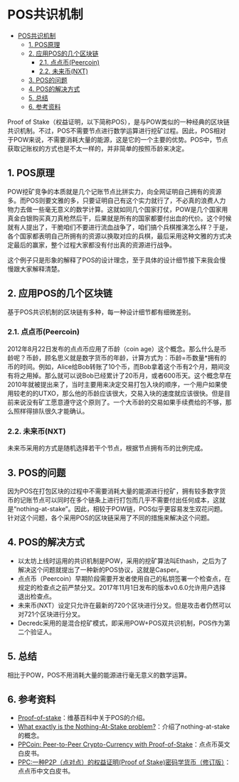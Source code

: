 # POS共识机制

- [POS共识机制](#pos共识机制)
    - [1. POS原理](#1-pos原理)
    - [2. 应用POS的几个区块链](#2-应用pos的几个区块链)
        - [2.1. 点点币(Peercoin)](#21-点点币peercoin)
        - [2.2. 未来币(NXT)](#22-未来币nxt)
    - [3. POS的问题](#3-pos的问题)
    - [4. POS的解决方式](#4-pos的解决方式)
    - [5. 总结](#5-总结)
    - [6. 参考资料](#6-参考资料)


Proof of Stake（权益证明，以下简称POS），是与POW类似的一种经典的区块链共识机制。不过，POS不需要节点进行数学运算进行挖矿过程。因此，POS相对于POW来说，不需要消耗大量的能源，这是它的一个主要的优势。POS中，节点获取记账权的方式也是不太一样的，并非简单的按照币龄来决定。

## 1. POS原理

POW挖矿竞争的本质就是几个记账节点比拼实力，向全网证明自己拥有的资源多。而POS则要文雅的多，只要证明自己有这个实力就行了，不必真的浪费人力物力去做一些毫无意义的数学计算。这就如同几个国家打仗，POW是几个国家用真金白银购买真刀真枪然后干，后果就是所有的国家都要付出血的代价。这个时候就有人提出了，干脆咱们不要进行流血战争了，咱们搞个兵棋推演怎么样？于是，各个国家都表明自己所拥有的资源以换取对应的兵棋，最后采用这种文雅的方式决定最后的赢家，整个过程大家都没有付出真的资源进行战争。

这个例子只是形象的解释了POS的设计理念，至于具体的设计细节接下来我会慢慢跟大家解释清楚。

## 2. 应用POS的几个区块链

基于POS共识机制的区块链有多种，每一种设计细节都有细微差别。

### 2.1. 点点币(Peercoin)

2012年8月22日发布的点点币应用了币龄（coin age）这个概念。那么什么是币龄呢？币龄，顾名思义就是数字货币的年龄，计算方式为：币龄=币数量*拥有的币的时间。例如，Alice给Bob转账了10个币，而Bob拿着这个币有2个月，期间没有将之用掉。那么就可以说Bob已经累计了20币月，或者600币天。这个概念早在2010年就被提出来了，当时主要用来决定交易打包入块的顺序，一个用户如果使用较老的的UTXO，那么他的币龄应该很大，交易入块的速度就应该很快。但是目前来说没有矿工愿意遵守这个原则了。一个大币龄的交易如果手续费给的不够，那么照样得排队很久才能确认。

### 2.2. 未来币(NXT)

未来币采用的方式是随机选择若干个节点，根据节点拥有币的比例完成。

## 3. POS的问题

因为POS在打包区块的过程中不需要消耗大量的能源进行挖矿，拥有较多数字货币的记账节点可以同时在多个链条上进行打包而几乎不需要付出任何成本，这就是“nothing-at-stake”。因此，相较于POW链，POS似乎更容易发生双花问题。针对这个问题，各个采用POS的区块链采用了不同的措施来解决这个问题。


## 4. POS的解决方式

- 以太坊上线时运用的共识机制是POW，采用的挖矿算法叫Ethash，之后为了解决这个问题就提出了一种新的POS协议，这就是Casper。
- 点点币（Peercoin）早期阶段需要开发者使用自己的私钥签署一个检查点，在规定的检查点之前严禁分叉。2017年11月1日发布的版本v0.6.0允许用户选择退出检查点。
- 未来币(NXT）设定只允许在最新的720个区块进行分叉。但是攻击者仍然可以对721个区块进行分叉。
- Decredc采用的是混合挖矿模式，即采用POW+POS双共识机制，POS作为第二个验证人。


## 5. 总结

相比于POW，POS不用消耗大量的能源进行毫无意义的数学运算。


## 6. 参考资料

- [Proof-of-stake](https://en.wikipedia.org/wiki/Proof-of-stake)：维基百科中关于POS的介绍。
- [What exactly is the Nothing-At-Stake problem?](https://ethereum.stackexchange.com/questions/2402/what-exactly-is-the-nothing-at-stake-problem)：介绍了nothing-at-stake的概念。
- [PPCoin: Peer-to-Peer Crypto-Currency with Proof-of-Stake](https://peercoin.net/assets/paper/peercoin-paper.pdf)：点点币英文白皮书。
- [PPC:一种P2P（点对点）的权益证明(Proof of Stake)密码学货币（修订版）](https://peercoin.net/assets/paper/peercoin-paper-cn.pdf)：点点币中文白皮书。
